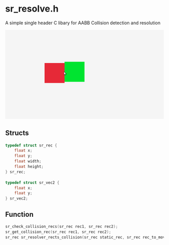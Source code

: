 # sr_resolve.h

A simple single header C libary for AABB Collision detection and resolution

![](./demo.gif)

## Structs

```c
typedef struct sr_rec {
	float x;
	float y;
	float width;
	float height;
} sr_rec;

typedef struct sr_vec2 {
	float x;
	float y;
} sr_vec2;
```

## Function
```c
sr_check_collision_recs(sr_rec rec1, sr_rec rec2);
sr_get_collision_rec(sr_rec rec1, sr_rec rec2);
sr_rec sr_resolver_rects_collision(sr_rec static_rec, sr_rec rec_to_move);
```